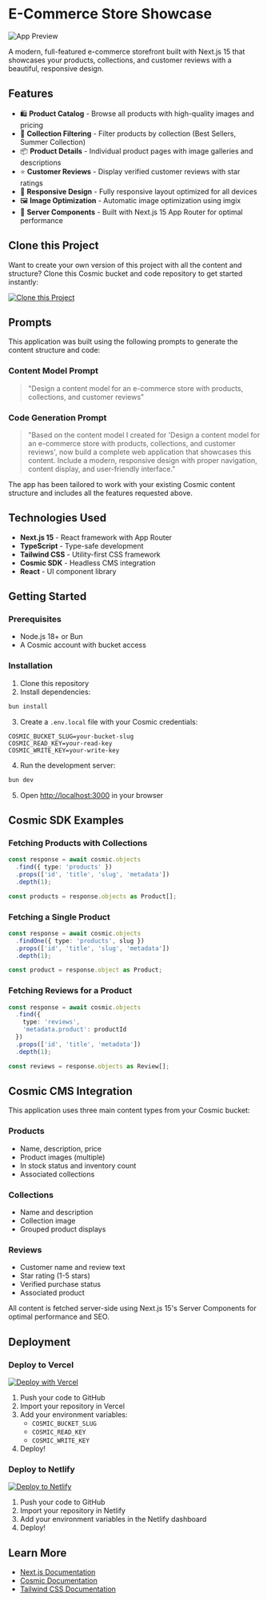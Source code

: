# E-Commerce Store Showcase

![App Preview](https://imgix.cosmicjs.com/06e2be30-9d6b-11f0-8dcc-651091f6a7c0-photo-1441986300917-64674bd600d8-1759174343417.jpg?w=1200&h=300&fit=crop&auto=format,compress)

A modern, full-featured e-commerce storefront built with Next.js 15 that showcases your products, collections, and customer reviews with a beautiful, responsive design.

## Features

- 🛍️ **Product Catalog** - Browse all products with high-quality images and pricing
- 🏪 **Collection Filtering** - Filter products by collection (Best Sellers, Summer Collection)
- 📦 **Product Details** - Individual product pages with image galleries and descriptions
- ⭐ **Customer Reviews** - Display verified customer reviews with star ratings
- 📱 **Responsive Design** - Fully responsive layout optimized for all devices
- 🖼️ **Image Optimization** - Automatic image optimization using imgix
- 🚀 **Server Components** - Built with Next.js 15 App Router for optimal performance

## Clone this Project

Want to create your own version of this project with all the content and structure? Clone this Cosmic bucket and code repository to get started instantly:

[![Clone this Project](https://img.shields.io/badge/Clone%20this%20Project-29abe2?style=for-the-badge&logo=cosmic&logoColor=white)](https://app.cosmic-staging.com/projects/new?clone_bucket=68dade6e8d0995fa5541dade&clone_repository=68dadf7f8d0995fa5541daff)

## Prompts

This application was built using the following prompts to generate the content structure and code:

### Content Model Prompt

> "Design a content model for an e-commerce store with products, collections, and customer reviews"

### Code Generation Prompt

> "Based on the content model I created for 'Design a content model for an e-commerce store with products, collections, and customer reviews', now build a complete web application that showcases this content. Include a modern, responsive design with proper navigation, content display, and user-friendly interface."

The app has been tailored to work with your existing Cosmic content structure and includes all the features requested above.

## Technologies Used

- **Next.js 15** - React framework with App Router
- **TypeScript** - Type-safe development
- **Tailwind CSS** - Utility-first CSS framework
- **Cosmic SDK** - Headless CMS integration
- **React** - UI component library

## Getting Started

### Prerequisites

- Node.js 18+ or Bun
- A Cosmic account with bucket access

### Installation

1. Clone this repository
2. Install dependencies:
```bash
bun install
```

3. Create a `.env.local` file with your Cosmic credentials:
```env
COSMIC_BUCKET_SLUG=your-bucket-slug
COSMIC_READ_KEY=your-read-key
COSMIC_WRITE_KEY=your-write-key
```

4. Run the development server:
```bash
bun dev
```

5. Open [http://localhost:3000](http://localhost:3000) in your browser

## Cosmic SDK Examples

### Fetching Products with Collections

```typescript
const response = await cosmic.objects
  .find({ type: 'products' })
  .props(['id', 'title', 'slug', 'metadata'])
  .depth(1);

const products = response.objects as Product[];
```

### Fetching a Single Product

```typescript
const response = await cosmic.objects
  .findOne({ type: 'products', slug })
  .props(['id', 'title', 'slug', 'metadata'])
  .depth(1);

const product = response.object as Product;
```

### Fetching Reviews for a Product

```typescript
const response = await cosmic.objects
  .find({ 
    type: 'reviews',
    'metadata.product': productId 
  })
  .props(['id', 'title', 'metadata'])
  .depth(1);

const reviews = response.objects as Review[];
```

## Cosmic CMS Integration

This application uses three main content types from your Cosmic bucket:

### Products
- Name, description, price
- Product images (multiple)
- In stock status and inventory count
- Associated collections

### Collections
- Name and description
- Collection image
- Grouped product displays

### Reviews
- Customer name and review text
- Star rating (1-5 stars)
- Verified purchase status
- Associated product

All content is fetched server-side using Next.js 15's Server Components for optimal performance and SEO.

## Deployment

### Deploy to Vercel

[![Deploy with Vercel](https://vercel.com/button)](https://vercel.com/new)

1. Push your code to GitHub
2. Import your repository in Vercel
3. Add your environment variables:
   - `COSMIC_BUCKET_SLUG`
   - `COSMIC_READ_KEY`
   - `COSMIC_WRITE_KEY`
4. Deploy!

### Deploy to Netlify

[![Deploy to Netlify](https://www.netlify.com/img/deploy/button.svg)](https://app.netlify.com/start)

1. Push your code to GitHub
2. Import your repository in Netlify
3. Add your environment variables in the Netlify dashboard
4. Deploy!

## Learn More

- [Next.js Documentation](https://nextjs.org/docs)
- [Cosmic Documentation](https://www.cosmicjs.com/docs)
- [Tailwind CSS Documentation](https://tailwindcss.com/docs)

<!-- README_END -->